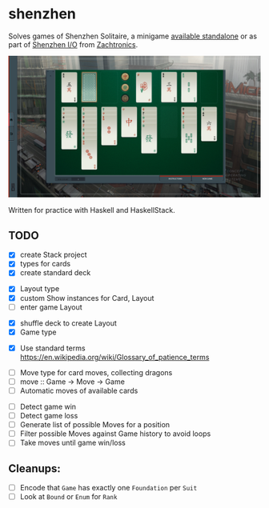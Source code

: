 # shenzhen

Solves games of Shenzhen Solitaire,
a minigame [available standalone](http://store.steampowered.com/app/570490/SHENZHEN_SOLITAIRE/)
or as part of [Shenzhen I/O](http://www.zachtronics.com/shenzhen-io/)
from [Zachtronics](http://www.zachtronics.com/).

![gameplay screenshot](screenshot.jpg)

Written for practice with Haskell and HaskellStack.

## TODO

  - [x] create Stack project
  - [x] types for cards
  - [x] create standard deck
  * [x] Layout type
  * [x] custom Show instances for Card, Layout
  * [ ] enter game Layout
  - [x] shuffle deck to create Layout
  - [x] Game type
  * [x] Use standard terms https://en.wikipedia.org/wiki/Glossary_of_patience_terms
  - [ ] Move type for card moves, collecting dragons
  - [ ] move :: Game -> Move -> Game
  - [ ] Automatic moves of available cards
  * [ ] Detect game win
  * [ ] Detect game loss
  * [ ] Generate list of possible Moves for a position
  * [ ] Filter possible Moves against Game history to avoid loops
  * [ ] Take moves until game win/loss

## Cleanups:
  * [ ] Encode that `Game` has exactly one `Foundation` per `Suit`
  * [ ] Look at `Bound` or `Enum` for `Rank`
